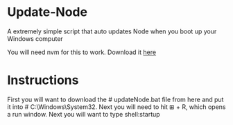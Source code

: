 # Update-Node
A extremely simple script that auto updates Node when you boot up your Windows computer

You will need nvm for this to work. Download it <a href="https://github.com/nvm-sh/nvm">here</a>

# Instructions

First you will want to download the # updateNode.bat file from here and put it into # C:\Windows\System32. 
Next you will need to hit ⊞ + R, which opens a run window.
Next you will want to type shell:startup
